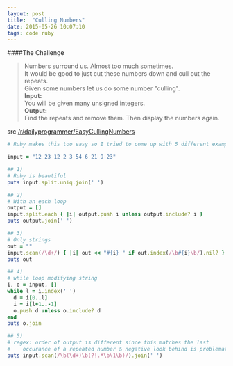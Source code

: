 ```yaml
---
layout: post
title:  "Culling Numbers"
date: 2015-05-26 10:07:10
tags: code ruby
---
```


####The Challenge
>Numbers surround us. Almost too much sometimes.  
>It would be good to just cut these numbers down and cull out the repeats.  
>Given some numbers let us do some number "culling".  
>**Input:**  
>You will be given many unsigned integers.  
>**Output:**  
>Find the repeats and remove them. Then display the numbers again.  
 
src [/r/dailyprogrammer/EasyCullingNumbers][src]

~~~ ruby
# Ruby makes this too easy so I tried to come up with 5 different examples

input = "12 23 12 2 3 54 6 21 9 23"

## 1)
# Ruby is beautiful
puts input.split.uniq.join(' ')

## 2)
# With an each loop
output = []
input.split.each { |i| output.push i unless output.include? i }
puts output.join(' ')

## 3)
# Only strings
out = ""
input.scan(/\d+/) { |i| out << "#{i} " if out.index(/\b#{i}\b/).nil? }
puts out

## 4)
# while loop modifying string
i, o = input, []
while l = i.index(' ')
  d = i[0..l]
  i = i[l+1..-1]
  o.push d unless o.include? d
end
puts o.join

## 5)
# regex: order of output is different since this matches the last
#    occurance of a repeated number & negative look behind is problematic
puts input.scan(/\b(\d+)\b(?!.*\b\1\b)/).join(' ')

~~~


[src]: http://www.reddit.com/r/dailyprogrammer/comments/30ubcl/20150330_challenge_208_Easy_culling_numbers/
